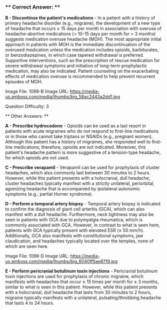 ### ** Correct Answer: **

**B - Discontinue the patient's medications** - In a patient with a history of primary headache disorder (e.g., migraine), the development of a new type of headache that occurs ≥ 15 days per month in association with overuse of headache-abortive medications (> 10–15 days per month for > 3 months) suggests medication overuse headache (MOH). The most appropriate initial approach in patients with MOH is the immediate discontinuation of the overused medication unless the medication includes opioids, barbiturates, or benzodiazepines, in which case tapered withdrawal is preferred. Supportive interventions, such as the prescription of rescue medication for severe withdrawal symptoms and initiation of long-term prophylactic medication, may also be indicated. Patient counseling on the exacerbating effects of medication overuse is recommended to help prevent recurrent episodes of MOH.

Image File: 1098-B
Image URL: https://media-us.amboss.com/media/thumbs/big_58ac2443a2dd1.jpg

Question Difficulty: 3

** Other Answers: **

**A - Prescribe hydrocodone** - Opioids can be used as a last resort in patients with acute migraines who do not respond to first-line medications or in those who cannot take triptans or NSAIDs (e.g., pregnant women). Although this patient has a history of migraines, she responded well to first-line medications; therefore, opioids are not indicated. Moreover, this patient's headache pattern is more suggestive of a tension-type headache, for which opioids are not used.

**C - Prescribe verapamil** - Verapamil can be used for prophylaxis of cluster headaches, which also commonly last between 30 minutes to 2 hours. However, while this patient presents with a holocranial, dull headache, cluster headaches typically manifest with a strictly unilateral, periorbital, agonizing headache that is accompanied by ipsilateral autonomic symptoms (e.g., partial Horner syndrome).

**D - Perform a temporal artery biopsy** - Temporal artery biopsy is indicated to confirm the diagnosis of giant cell arteritis (GCA), which can also manifest with a dull headache. Furthermore, neck tightness may also be seen in patients with GCA due to polymyalgia rheumatica, which is commonly associated with GCA. However, in contrast to what is seen here, patients with GCA typically present with elevated ESR (≥ 50 mm/h). Additionally, GCA also manifests with constitutional symptoms, jaw claudication, and headaches typically located over the temples, none of which are seen here.

Image File: 1098-D
Image URL: https://media-us.amboss.com/media/thumbs/big_6040ff5ae97f9.jpg

**E - Perform pericranial botulinum toxin injections** - Pericranial botulinum toxin injections are used for prophylaxis of chronic migraine, which manifests with headaches that occur ≥ 15 times per month for ≥ 3 months, similar to what is seen in this patient. However, while this patient presents with a holocranial, dull headache that lasts from 30 minutes to 2 hours, migraine typically manifests with a unilateral, pulsating/throbbing headache that lasts 4 to 24 hours.

